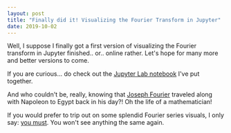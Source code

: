 ```yaml
---
layout: post
title: "Finally did it! Visualizing the Fourier Transform in Jupyter"
date: 2019-10-02
---
```


Well, I suppose I finally got a first version of visualizing the Fourier transform in Jupyter finished.. or.. online rather. Let's hope for many more and better versions to come. 

If you are curious... do check out the <a href="https://notebooks.ai/a-n-rose/visualizing-the-fourier-transfrom-in-python-4f954bbf">Jupyter Lab notebook</a> I've put together. 

And who couldn't be, really, knowing that <a href="https://en.wikipedia.org/wiki/Joseph_Fourier">Joseph Fourier</a> traveled along with Napoleon to Egypt back in his day?! Oh the life of a mathematician!

If you would prefer to trip out on some splendid Fourier series visuals, I only say: <a href="https://www.youtube.com/watch?v=r6sGWTCMz2k&t=568s">you must</a>. You won't see anything the same again.
